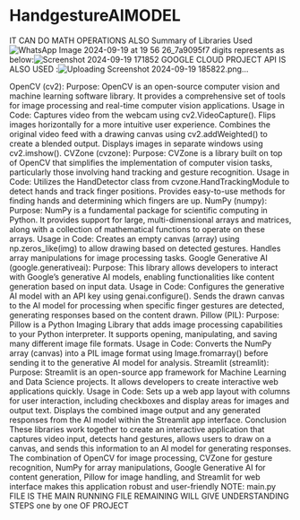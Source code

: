 # HandgestureAIMODEL
IT CAN DO MATH OPERATIONS ALSO 
Summary of Libraries Used![WhatsApp Image 2024-09-19 at 19 56 26_7a9095f7](https://github.com/user-attachments/assets/4f278c6f-ee41-4397-8fed-664abb0e3a60)
digits represents as below:![Screenshot 2024-09-19 171852](https://github.com/user-attachments/assets/f4908680-6582-4c82-baab-9ee0117cbf13)
GOOGLE CLOUD PROJECT API IS ALSO USED :![Uploading Screenshot 2024-09-19 185822.png…]()

OpenCV (cv2):
Purpose: OpenCV is an open-source computer vision and machine learning software library. It provides a comprehensive set of tools for image processing and real-time computer vision applications.
Usage in Code:
Captures video from the webcam using cv2.VideoCapture().
Flips images horizontally for a more intuitive user experience.
Combines the original video feed with a drawing canvas using cv2.addWeighted() to create a blended output.
Displays images in separate windows using cv2.imshow().
CVZone (cvzone):
  Purpose: CVZone is a library built on top of OpenCV that simplifies the implementation of computer vision tasks, particularly those involving hand tracking and gesture recognition.
  Usage in Code:
  Utilizes the HandDetector class from cvzone.HandTrackingModule to detect hands and track finger positions.
  Provides easy-to-use methods for finding hands and determining which fingers are up.
NumPy (numpy):
    Purpose: NumPy is a fundamental package for scientific computing in Python. It provides support for large, multi-dimensional arrays and matrices, along with a collection of mathematical functions to operate on these arrays.
    Usage in Code:
    Creates an empty canvas (array) using np.zeros_like(img) to allow drawing based on detected gestures.
    Handles array manipulations for image processing tasks.
Google Generative AI (google.generativeai):
    Purpose: This library allows developers to interact with Google’s generative AI models, enabling functionalities like content generation based on input data.
  Usage in Code:
    Configures the generative AI model with an API key using genai.configure().
  Sends the drawn canvas to the AI model for processing when specific finger gestures are detected, generating responses based on the content drawn.
Pillow (PIL):
  Purpose: Pillow is a Python Imaging Library that adds image processing capabilities to your Python interpreter. It supports opening, manipulating, and saving many different image file formats.
  Usage in Code:
  Converts the NumPy array (canvas) into a PIL image format using Image.fromarray() before sending it to the generative AI model for analysis.
Streamlit (streamlit):
  Purpose: Streamlit is an open-source app framework for Machine Learning and Data Science projects. It allows developers to create interactive web applications quickly.
  Usage in Code:
  Sets up a web app layout with columns for user interaction, including checkboxes and display areas for images and output text.
  Displays the combined image output and any generated responses from the AI model within the Streamlit app interface.
Conclusion
These libraries work together to create an interactive application that captures video input, detects hand gestures, allows users to draw on a canvas, and sends this information to an AI model for generating responses. The combination of OpenCV for image processing, CVZone for gesture recognition, NumPy for array manipulations, Google Generative AI for content generation, Pillow for image handling, and Streamlit for web interface makes this application robust and user-friendly
NOTE: main.py FILE IS THE MAIN RUNNING FILE REMAINING WILL GIVE UNDERSTANDING STEPS one by one OF PROJECT 
